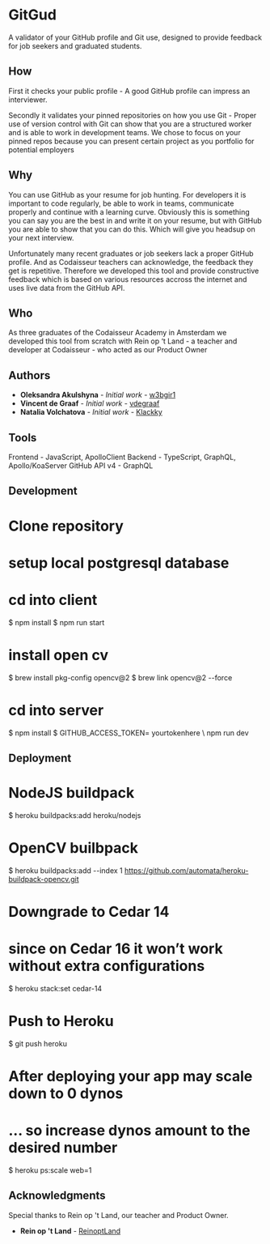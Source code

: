 # GitGud

A validator of your GitHub profile and Git use, designed to provide feedback for job seekers and graduated students.

## How

First it checks your public profile - A good GitHub profile can impress an interviewer.

Secondly it validates your pinned repositories on how you use Git - Proper use of version control with Git can show that you are a structured worker and is able to work in development teams. We chose to focus on your pinned repos because you can present certain project as you portfolio for potential employers

## Why

You can use GitHub as your resume for job hunting. For developers it is important to code regularly, be able to work in teams, communicate properly and continue with a learning curve. Obviously this is something you can say you are the best in and write it on your resume, but with GitHub you are able to show that you can do this. Which will give you headsup on your next interview.

Unfortunately many recent graduates or job seekers lack a proper GitHub profile. And as Codaisseur teachers can acknowledge, the feedback they get is repetitive. Therefore we developed this tool and provide constructive feedback which is based on various resources accross the internet and uses live data from the GitHub API.

## Who

As three graduates of the Codaisseur Academy in Amsterdam we developed this tool from scratch with Rein op ‘t Land - a teacher and developer at Codaisseur - who acted as our Product Owner

## Authors

* **Oleksandra Akulshyna** - *Initial work* - [w3bgir1](https://github.com/w3bgir1)
* **Vincent de Graaf** - *Initial work* - [vdegraaf](https://github.com/vdegraaf)
* **Natalia Volchatova** - *Initial work* - [Klackky](https://github.com/Klackky)

## Tools

Frontend - JavaScript, ApolloClient
Backend - TypeScript, GraphQL, Apollo/KoaServer
GitHub API v4 - GraphQL

## Development

# Clone repository
# setup local postgresql database
# cd into client  
  $ npm install 
  $ npm run start
# install open cv 
  $ brew install pkg-config opencv@2
  $ brew link opencv@2 --force
# cd into server 
  $ npm install 
  $ GITHUB_ACCESS_TOKEN= yourtokenhere \ npm run dev

## Deployment

# NodeJS buildpack

$ heroku buildpacks:add heroku/nodejs

# OpenCV builbpack

$ heroku buildpacks:add --index 1 https://github.com/automata/heroku-buildpack-opencv.git

# Downgrade to Cedar 14
# since on Cedar 16 it won’t work without extra configurations

$ heroku stack:set cedar-14

# Push to Heroku

$ git push heroku

# After deploying your app may scale down to 0 dynos
# ... so increase dynos amount to the desired number

$ heroku ps:scale web=1

## Acknowledgments

Special thanks to Rein op 't Land, our teacher and Product Owner. 
* **Rein op 't Land** - [ReinoptLand](https://github.com/Reinoptland)
